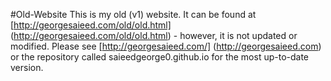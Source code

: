 #Old-Website
This is my old (v1) website. It can be found at [http://georgesaieed.com/old/old.html]
 (http://georgesaieed.com/old/old.html) - however, it is not updated or modified. Please see [http://georgesaieed.com/] (http://georgesaieed.com) or the repository called saieedgeorge0.github.io for the most up-to-date version.